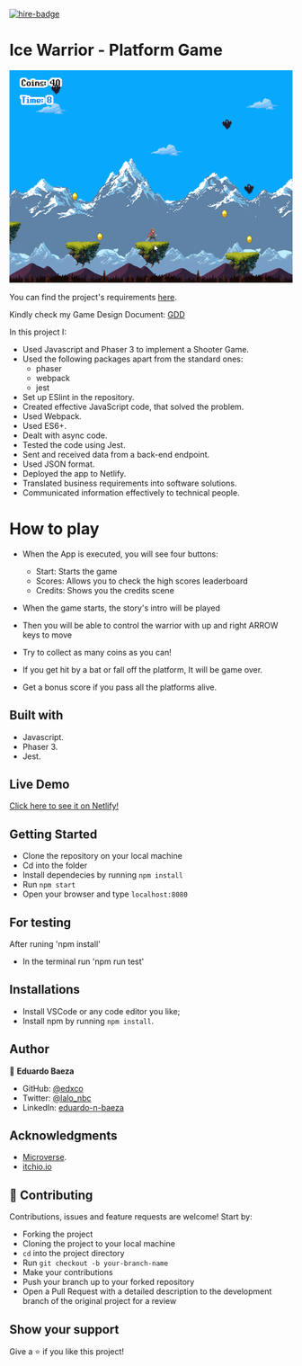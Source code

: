 [![hire-badge](https://img.shields.io/badge/Consult%20/%20Hire%20Edxco-Click%20to%20Contact-brightgreen)](mailto:eduardo.baeza@yahoo.com)

# Ice Warrior - Platform Game

![ice_Warrior](screenshot.png)

You can find the project's requirements [here](https://www.notion.so/Platform-game-4a55a7d1fcc245bcb012c76814764712).

Kindly check my Game Design Document: [GDD](Game-design-document.md)

In this project I:

- Used Javascript and Phaser 3 to implement a Shooter Game.
- Used the following packages apart from the standard ones:
  - phaser
  - webpack
  - jest
- Set up ESlint in the repository.
- Created effective JavaScript code, that solved the problem.
- Used Webpack.
- Used ES6+.
- Dealt with async code.
- Tested the code using Jest.
- Sent and received data from a back-end endpoint.
- Used JSON format.
- Deployed the app to Netlify.
- Translated business requirements into software solutions.
- Communicated information effectively to technical people.

# How to play

- When the App is executed, you will see four buttons:
  - Start: Starts the game
  - Scores: Allows you to check the high scores leaderboard
  - Credits: Shows you the credits scene

- When the game starts, the story's intro will be played
- Then you will be able to control the warrior with up and right ARROW keys to move
- Try to collect as many coins as you can!
- If you get hit by a bat or fall off the platform, It will be game over.
- Get a bonus score if you pass all the platforms alive.

## Built with

- Javascript.
- Phaser 3.
- Jest.

## Live Demo

[Click here to see it on Netlify!](https://ice-warrior.netlify.app)

## Getting Started

- Clone the repository on your local machine
- Cd into the folder
- Install dependecies by running `npm install`
- Run `npm start`
- Open your browser and type `localhost:8080`


##  For testing

After runing 'npm install'
- In the terminal run 'npm run test'


## Installations

- Install VSCode or any code editor you like;
- Install npm by running `npm install`.

## Author

👤 **Eduardo Baeza**

- GitHub: [@edxco](https://github.com/edxco/)
- Twitter: [@lalo_nbc](https://twitter.com/lalo_nbc/)
- LinkedIn: [eduardo-n-baeza](https://www.linkedin.com/in/eduardo-n-baeza/)

## Acknowledgments

- [Microverse](https://www.microverse.org/).
- [itchio.io](https://itch.io/)

## 🤝 Contributing

Contributions, issues and feature requests are welcome! Start by:

- Forking the project
- Cloning the project to your local machine
- `cd` into the project directory
- Run `git checkout -b your-branch-name`
- Make your contributions
- Push your branch up to your forked repository
- Open a Pull Request with a detailed description to the development branch of the original project for a review

## Show your support

Give a ⭐️ if you like this project!